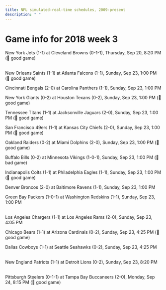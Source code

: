 ```yaml
---
title: NFL simulated-real-time schedules, 2009-present
description: " "
---
```


# Game info for 2018 week 3

New York Jets (1-1) at Cleveland Browns (0-1-1), Thursday, Sep 20, 8:20 PM (:football: good game)

<br/>New Orleans Saints (1-1) at Atlanta Falcons (1-1), Sunday, Sep 23, 1:00 PM (:football: good game)

Cincinnati Bengals (2-0) at Carolina Panthers (1-1), Sunday, Sep 23, 1:00 PM

New York Giants (0-2) at Houston Texans (0-2), Sunday, Sep 23, 1:00 PM (:football: good game)

Tennessee Titans (1-1) at Jacksonville Jaguars (2-0), Sunday, Sep 23, 1:00 PM (:football: good game)

San Francisco 49ers (1-1) at Kansas City Chiefs (2-0), Sunday, Sep 23, 1:00 PM (:football: good game)

Oakland Raiders (0-2) at Miami Dolphins (2-0), Sunday, Sep 23, 1:00 PM (:football: good game)

Buffalo Bills (0-2) at Minnesota Vikings (1-0-1), Sunday, Sep 23, 1:00 PM (:red_circle: bad game)

Indianapolis Colts (1-1) at Philadelphia Eagles (1-1), Sunday, Sep 23, 1:00 PM (:football: good game)

Denver Broncos (2-0) at Baltimore Ravens (1-1), Sunday, Sep 23, 1:00 PM

Green Bay Packers (1-0-1) at Washington Redskins (1-1), Sunday, Sep 23, 1:00 PM

<br/>Los Angeles Chargers (1-1) at Los Angeles Rams (2-0), Sunday, Sep 23, 4:05 PM

Chicago Bears (1-1) at Arizona Cardinals (0-2), Sunday, Sep 23, 4:25 PM (:football: good game)

Dallas Cowboys (1-1) at Seattle Seahawks (0-2), Sunday, Sep 23, 4:25 PM

<br/>New England Patriots (1-1) at Detroit Lions (0-2), Sunday, Sep 23, 8:20 PM

<br/>Pittsburgh Steelers (0-1-1) at Tampa Bay Buccaneers (2-0), Monday, Sep 24, 8:15 PM (:football: good game)

